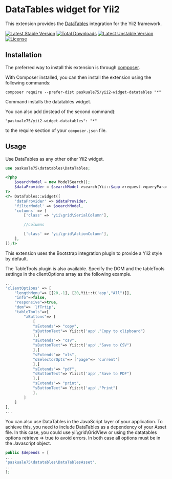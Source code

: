 DataTables widget for Yii2
===========================
This extension provides the [DataTables](https://github.com/DataTables/DataTables) integration for the Yii2 framework.

[![Latest Stable Version](https://poser.pugx.org/paskuale75/yii2-widget-datatables/v/stable)](https://packagist.org/packages/paskuale75/yii2-widget-datatables) [![Total Downloads](https://poser.pugx.org/paskuale75/yii2-widget-datatables/downloads)](https://packagist.org/packages/paskuale75/yii2-widget-datatables) [![Latest Unstable Version](https://poser.pugx.org/paskuale75/yii2-widget-datatables/v/unstable)](https://packagist.org/packages/paskuale75/yii2-widget-datatables) [![License](https://poser.pugx.org/paskuale75/yii2-widget-datatables/license)](https://packagist.org/packages/paskuale75/yii2-widget-datatables)

Installation
------------

The preferred way to install this extension is through [composer](http://getcomposer.org/download/).

With Composer installed, you can then install the extension using the following commands:

    composer require --prefer-dist paskuale75/yii2-widget-datatables "*"

Command installs the datatables widget.

You can also add (instead of the second command):

```
"paskuale75/yii2-widget-datatables": "*"
```

to the require section of your `composer.json` file.

Usage
-----
Use DataTables as any other other Yii2 widget.

```php
use paskuale75\datatables\DataTables;
```

```php
<?php
    $searchModel = new ModelSearch();
    $dataProvider = $searchModel->search(Yii::$app->request->queryParams);
?>
<?= DataTables::widget([
    'dataProvider' => $dataProvider,
    'filterModel' => $searchModel,
    'columns' => [
        ['class' => 'yii\grid\SerialColumn'],

        //columns

        ['class' => 'yii\grid\ActionColumn'],
    ],
]);?>
```
This extension uses the Bootstrap integration plugin to provide a Yii2 style by default.

The TableTools plugin is also available. Specify the DOM and the tableTools settings in the clientOptions array as the following example.

```php
...
'clientOptions' => [
    "lengthMenu"=> [[20,-1], [20,Yii::t('app',"All")]],
    "info"=>false,
    "responsive"=>true, 
    "dom"=> 'lfTrtip',
    "tableTools"=>[
        "aButtons"=> [  
            [
            "sExtends"=> "copy",
            "sButtonText"=> Yii::t('app',"Copy to clipboard")
            ],[
            "sExtends"=> "csv",
            "sButtonText"=> Yii::t('app',"Save to CSV")
            ],[
            "sExtends"=> "xls",
            "oSelectorOpts"=> ["page"=> 'current']
            ],[
            "sExtends"=> "pdf",
            "sButtonText"=> Yii::t('app',"Save to PDF")
            ],[
            "sExtends"=> "print",
            "sButtonText"=> Yii::t('app',"Print")
            ],
        ]
    ]
],
...
```

You can also use DataTables in the JavaScript layer of your application. To achieve this, you need to include DataTables as a dependency of your Asset file. In this case, you could use yii\grid\GridView or using the datatables options retrieve => true to avoid errors. In both case all options must be in the Javascript object.

```php
public $depends = [
...
'paskuale75\datatables\DataTablesAsset',
...
];
```
